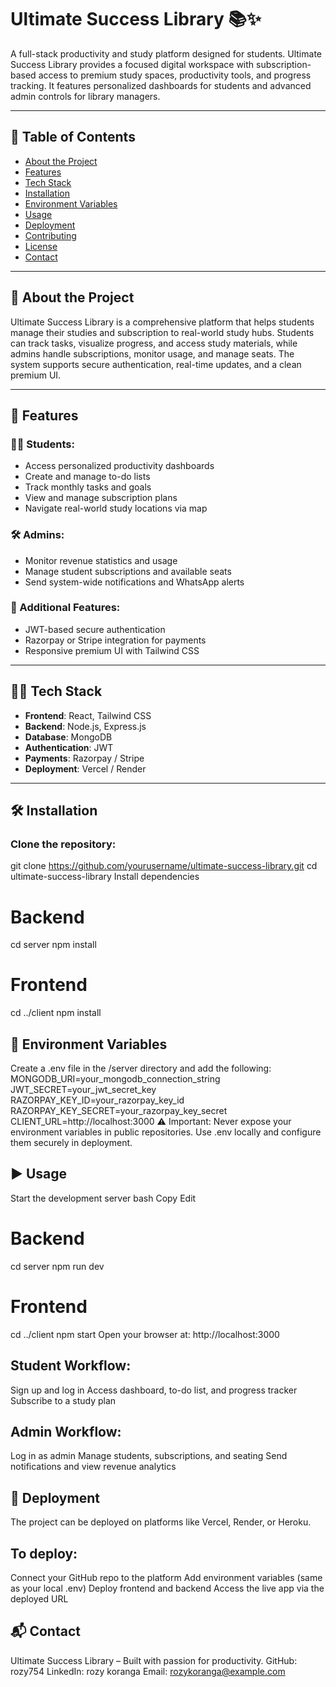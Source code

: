 # Ultimate Success Library 📚✨

A full-stack productivity and study platform designed for students. Ultimate Success Library provides a focused digital workspace with subscription-based access to premium study spaces, productivity tools, and progress tracking. It features personalized dashboards for students and advanced admin controls for library managers.

---

## 📑 Table of Contents
- [About the Project](#about-the-project)
- [Features](#features)
- [Tech Stack](#tech-stack)
- [Installation](#installation)
- [Environment Variables](#environment-variables)
- [Usage](#usage)
- [Deployment](#deployment)
- [Contributing](#contributing)
- [License](#license)
- [Contact](#contact)

---

## 📖 About the Project

Ultimate Success Library is a comprehensive platform that helps students manage their studies and subscription to real-world study hubs. Students can track tasks, visualize progress, and access study materials, while admins handle subscriptions, monitor usage, and manage seats. The system supports secure authentication, real-time updates, and a clean premium UI.

---

## 🚀 Features

### 👨‍🎓 Students:
- Access personalized productivity dashboards
- Create and manage to-do lists
- Track monthly tasks and goals
- View and manage subscription plans
- Navigate real-world study locations via map

### 🛠️ Admins:
- Monitor revenue statistics and usage
- Manage student subscriptions and available seats
- Send system-wide notifications and WhatsApp alerts

### 🔧 Additional Features:
- JWT-based secure authentication
- Razorpay or Stripe integration for payments
- Responsive premium UI with Tailwind CSS

---

## 🧑‍💻 Tech Stack

- **Frontend**: React, Tailwind CSS
- **Backend**: Node.js, Express.js
- **Database**: MongoDB
- **Authentication**: JWT
- **Payments**: Razorpay / Stripe
- **Deployment**: Vercel / Render

---

## 🛠️ Installation

### Clone the repository:
git clone https://github.com/yourusername/ultimate-success-library.git
cd ultimate-success-library
Install dependencies

# Backend
cd server
npm install

# Frontend
cd ../client
npm install

## 🔐 Environment Variables
Create a .env file in the /server directory and add the following:
MONGODB_URI=your_mongodb_connection_string
JWT_SECRET=your_jwt_secret_key
RAZORPAY_KEY_ID=your_razorpay_key_id
RAZORPAY_KEY_SECRET=your_razorpay_key_secret
CLIENT_URL=http://localhost:3000
⚠️ Important: Never expose your environment variables in public repositories. Use .env locally and configure them securely in deployment.

## ▶️ Usage
Start the development server
bash
Copy
Edit
# Backend
cd server
npm run dev

# Frontend
cd ../client
npm start
Open your browser at: http://localhost:3000

## Student Workflow:
Sign up and log in
Access dashboard, to-do list, and progress tracker
Subscribe to a study plan

## Admin Workflow:
Log in as admin
Manage students, subscriptions, and seating
Send notifications and view revenue analytics

## 🚀 Deployment
The project can be deployed on platforms like Vercel, Render, or Heroku.

## To deploy:
Connect your GitHub repo to the platform
Add environment variables (same as your local .env)
Deploy frontend and backend
Access the live app via the deployed URL

## 📬 Contact
Ultimate Success Library – Built with passion for productivity.
GitHub: rozy754
LinkedIn: rozy koranga
Email: rozykoranga@example.com
